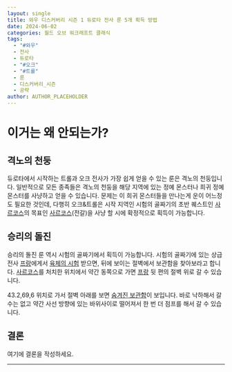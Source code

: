 ```yaml
---
layout: single
title: 와우 디스커버리 시즌 1 듀로타 전사 룬 5개 획득 방법
date: 2024-06-02
categories: 월드 오브 워크래프트 클래식
tags:
  - "#와우"
  - 전사
  - 듀로타
  - "#오크"
  - "#트롤"
  - 룬
  - 디스커버리_시즌
  - 공략
author: AUTHOR_PLACEHOLDER
---
```


# 이거는 왜 안되는가?

## 격노의 천둥
듀로타에서 시작하는 트롤과 오크 전사가 가장 쉽게 얻을 수 있는 룬은 격노의 천둥입니다. 일반적으로 모든 종족들은 격노의 천둥을 해당 지역에 있는 정예 몬스터나 희귀 정예몬스터를 사냥하고 얻을 수 있습니다. 문제는 이 희귀 몬스터들을 만나는게 운이 어느정도 필요한 것인데, 다행히 오크&트롤은 시작 지역인 시험의 골짜기의 초반 퀘스트인 [사르코스](https://www.wowhead.com/classic/ko/quest=790/%EC%82%AC%EB%A5%B4%EC%BD%94%EC%8A%A4)의 목표인 [사르코스](https://www.wowhead.com/classic/ko/npc=3281/%EC%82%AC%EB%A5%B4%EC%BD%94%EC%8A%A4)(전갈)을 사냥 할 시에 확정적으로 획득이 가능합니다.



## 승리의 돌진
승리의 돌진 룬 역시 시험의 골짜기에서 획득이 가능합니다. 시험의 골짜기에 있는 상급 전사 [프랑](https://www.wowhead.com/classic/ko/npc=3153/%ED%94%84%EB%9E%91)에게서 [육체의 시험](https://www.wowhead.com/classic/ko/quest=77582/%EC%9C%A1%EC%B2%B4%EC%9D%98-%EC%8B%9C%ED%97%98) 받으면, 뒤에 보이는 절벽에서 보관함을 찾아보라고 합니다.  [사르코스](https://www.wowhead.com/classic/ko/npc=3281/%EC%82%AC%EB%A5%B4%EC%BD%94%EC%8A%A4)를 처치한 위치에서 약간 동쪽으로 가면 [프랑](https://www.wowhead.com/classic/ko/npc=3153/%ED%94%84%EB%9E%91) 뒷 편의 절벽 위로 갈 수 있습니다.

43.2,69,6 위치로 가서 절벽 아래를 보면 [숨겨진 보관함](https://www.wowhead.com/classic/ko/object=404911/%EC%88%A8%EA%B2%A8%EC%A7%84-%EB%B3%B4%EA%B4%80%ED%95%A8#english-comments)이 보입니다. 바로 낙하해서 갈 수는 없고 약간 사선 방향에 있는 바위사이로 떨어져서 한 번 더 점프를 해서 갈 수 있습니다.
## 결론

여기에 결론을 작성하세요.
****
